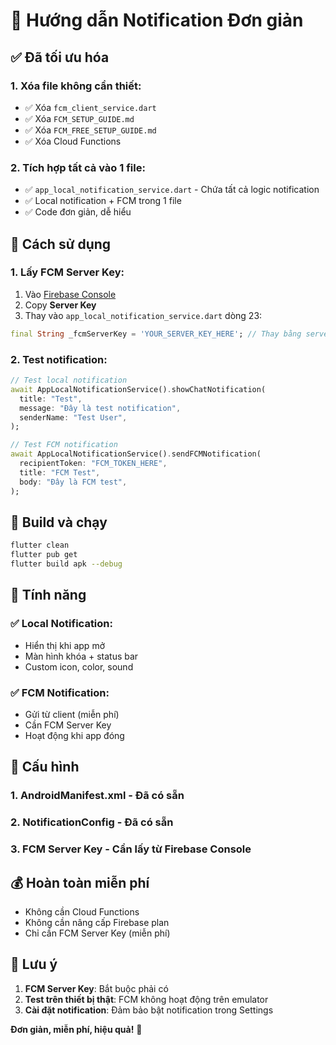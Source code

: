 # 🔔 Hướng dẫn Notification Đơn giản

## ✅ **Đã tối ưu hóa**

### 1. **Xóa file không cần thiết**:
- ✅ Xóa `fcm_client_service.dart`
- ✅ Xóa `FCM_SETUP_GUIDE.md`
- ✅ Xóa `FCM_FREE_SETUP_GUIDE.md`
- ✅ Xóa Cloud Functions

### 2. **Tích hợp tất cả vào 1 file**:
- ✅ `app_local_notification_service.dart` - Chứa tất cả logic notification
- ✅ Local notification + FCM trong 1 file
- ✅ Code đơn giản, dễ hiểu

## 🚀 **Cách sử dụng**

### 1. **Lấy FCM Server Key**:
1. Vào [Firebase Console](https://console.firebase.google.com/project/handoffvdb2025/settings/cloudmessaging)
2. Copy **Server Key**
3. Thay vào `app_local_notification_service.dart` dòng 23:
```dart
final String _fcmServerKey = 'YOUR_SERVER_KEY_HERE'; // Thay bằng server key thực tế
```

### 2. **Test notification**:
```dart
// Test local notification
await AppLocalNotificationService().showChatNotification(
  title: "Test",
  message: "Đây là test notification",
  senderName: "Test User",
);

// Test FCM notification
await AppLocalNotificationService().sendFCMNotification(
  recipientToken: "FCM_TOKEN_HERE",
  title: "FCM Test",
  body: "Đây là FCM test",
);
```

## 📱 **Build và chạy**

```bash
flutter clean
flutter pub get
flutter build apk --debug
```

## 🎯 **Tính năng**

### ✅ **Local Notification**:
- Hiển thị khi app mở
- Màn hình khóa + status bar
- Custom icon, color, sound

### ✅ **FCM Notification**:
- Gửi từ client (miễn phí)
- Cần FCM Server Key
- Hoạt động khi app đóng

## 🔧 **Cấu hình**

### 1. **AndroidManifest.xml** - Đã có sẵn
### 2. **NotificationConfig** - Đã có sẵn
### 3. **FCM Server Key** - Cần lấy từ Firebase Console

## 💰 **Hoàn toàn miễn phí**
- Không cần Cloud Functions
- Không cần nâng cấp Firebase plan
- Chỉ cần FCM Server Key (miễn phí)

## 🚨 **Lưu ý**

1. **FCM Server Key**: Bắt buộc phải có
2. **Test trên thiết bị thật**: FCM không hoạt động trên emulator
3. **Cài đặt notification**: Đảm bảo bật notification trong Settings

**Đơn giản, miễn phí, hiệu quả!** 🎉
